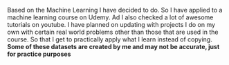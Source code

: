 Based on the Machine Learning I have decided to do.
So I have applied to a machine learning course on Udemy.
Ad I also checked a lot of awesome tutorials on youtube.
I have planned on updating with projects I do on my own with certain real world problems other than those that are used in the course.
So that I get to practically apply what I learn instead of copying.
**Some of these datasets are created by me and may not be accurate, just for practice purposes**
